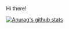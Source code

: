 Hi there!

[![Anurag's github stats](https://github-readme-stats.vercel.app/api?username=NickNguyeniOS14)](https://github.com/anuraghazra/github-readme-stats)
